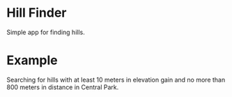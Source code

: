 # Hill Finder

Simple app for finding hills.

# Example

Searching for hills with at least 10 meters in elevation gain and no more than 800 meters in distance in Central Park.
